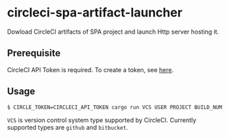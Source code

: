 # circleci-spa-artifact-launcher

Dowload CircleCI artifacts of SPA project and launch Http server hosting it.

## Prerequisite

CircleCI API Token is required.
To create a token, see [here](https://circleci.com/docs/2.0/managing-api-tokens/).

## Usage

```sh
$ CIRCLE_TOKEN=CIRCLECI_API_TOKEN cargo run VCS USER PROJECT BUILD_NUM
```

`VCS` is version control system type supported by CircleCI.
Currently supported types are `github` and `bitbucket`.
